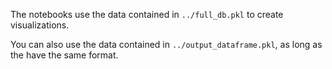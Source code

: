 The notebooks use the data contained in `../full_db.pkl` to create visualizations.

You can also use the data contained in `../output_dataframe.pkl`, as long as the have the same format.